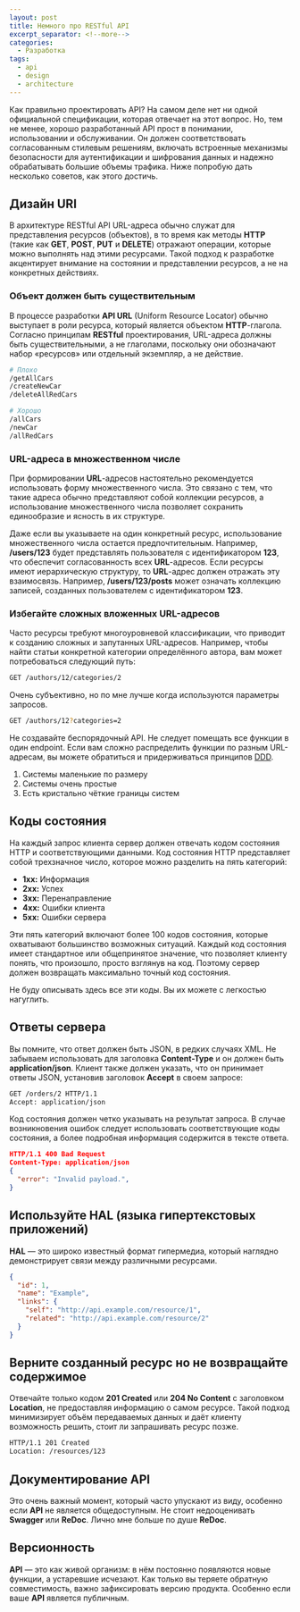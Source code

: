 ```yaml
---
layout: post
title: Немного про RESTful API
excerpt_separator: <!--more-->
categories:
  - Разработка
tags:
  - api
  - design
  - architecture
---
```


Как правильно проектировать API? На самом деле нет ни одной официальной спецификации, которая отвечает на этот вопрос. Но, тем не менее, хорошо разработанный API прост в понимании, использовании и обслуживании. Он должен соответствовать согласованным стилевым решениям, включать встроенные механизмы безопасности для аутентификации и шифрования данных и надежно обрабатывать большие объемы трафика. Ниже попробую дать несколько советов, как этого достичь.

<!--more-->

## Дизайн URI 

В архитектуре RESTful API URL-адреса обычно служат для представления ресурсов (объектов), в то время как методы __HTTP__ (такие как __GET__, __POST__, __PUT__ и __DELETE__) отражают операции, которые можно выполнять над этими ресурсами. Такой подход к разработке акцентирует внимание на состоянии и представлении ресурсов, а не на конкретных действиях.

### Объект должен быть существительным
В процессе разработки __API URL__ (Uniform Resource Locator) обычно выступает в роли ресурса, который является объектом __HTTP__-глагола. Согласно принципам __RESTful__ проектирования, URL-адреса должны быть существительными, а не глаголами, поскольку они обозначают набор «ресурсов» или отдельный экземпляр, а не действие.

```sh
# Плохо
/getAllCars
/createNewCar
/deleteAllRedCars

# Хорошо
/allCars
/newCar
/allRedCars
```

### URL-адреса в множественном числе

При формировании __URL__-адресов настоятельно рекомендуется использовать форму множественного числа. Это связано с тем, что такие адреса обычно представляют собой коллекции ресурсов, а использование множественного числа позволяет сохранить единообразие и ясность в их структуре.

Даже если вы указываете на один конкретный ресурс, использование множественного числа остается предпочтительным. Например, __/users/123__ будет представлять пользователя с идентификатором __123__, что обеспечит согласованность всех __URL__-адресов.
Если ресурсы имеют иерархическую структуру, то __URL__-адрес должен отражать эту взаимосвязь. Например, __/users/123/posts__ может означать коллекцию записей, созданных пользователем с идентификатором __123__.

### Избегайте сложных вложенных URL-адресов
Часто ресурсы требуют многоуровневой классификации, что приводит к созданию сложных и запутанных URL-адресов. Например, чтобы найти статьи конкретной категории определённого автора, вам может потребоваться следующий путь:

```sh
GET /authors/12/categories/2
```

Очень субъективно, но по мне лучше когда используются параметры запросов. 

```sh
GET /authors/12?categories=2
```

Не создавайте беспорядочный API. Не следует помещать все функции в один endpoint. Если вам сложно распределить функции по разным URL-адресам, вы можете обратиться и придерживаться принципов [DDD](https://ru.wikipedia.org/wiki/%D0%9F%D1%80%D0%B5%D0%B4%D0%BC%D0%B5%D1%82%D0%BD%D0%BE-%D0%BE%D1%80%D0%B8%D0%B5%D0%BD%D1%82%D0%B8%D1%80%D0%BE%D0%B2%D0%B0%D0%BD%D0%BD%D0%BE%D0%B5_%D0%BF%D1%80%D0%BE%D0%B5%D0%BA%D1%82%D0%B8%D1%80%D0%BE%D0%B2%D0%B0%D0%BD%D0%B8%D0%B5).

1. Системы маленькие по размеру
2. Системы очень простые
3. Есть кристально чёткие границы систем

## Коды состояния

На каждый запрос клиента сервер должен отвечать кодом состояния HTTP и соответствующими данными. Код состояния HTTP представляет собой трехзначное число, которое можно разделить на пять категорий:

* __1xx:__ Информация
* __2xx:__ Успех
* __3xx:__ Перенаправление
* __4xx:__ Ошибки клиента
* __5xx:__ Ошибки сервера

Эти пять категорий включают более 100 кодов состояния, которые охватывают большинство возможных ситуаций. Каждый код состояния имеет стандартное или общепринятое значение, что позволяет клиенту понять, что произошло, просто взглянув на код. Поэтому сервер должен возвращать максимально точный код состояния.

Не буду описывать здесь все эти коды. Вы их можете с легкостью нагуглить.

## Ответы сервера

Вы помните, что ответ должен быть JSON, в редких случаях XML. Не забываем использовать для заголовка __Content-Type__ и он должен быть __application/json__. Клиент также должен указать, что он принимает ответы JSON, установив заголовок __Accept__ в своем запросе:
 
```sh
GET /orders/2 HTTP/1.1
Accept: application/json
```

Код состояния должен четко указывать на результат запроса. В случае возникновения ошибок следует использовать соответствующие коды состояния, а более подробная информация содержится в тексте ответа.

```json
HTTP/1.1 400 Bad Request
Content-Type: application/json
{
  "error": "Invalid payload.",
}
```

## Используйте HAL (языка гипертекстовых приложений)

__HAL__ — это широко известный формат гипермедиа, который наглядно демонстрирует связи между различными ресурсами.

```json
{
  "id": 1,
  "name": "Example",
  "links": {
    "self": "http://api.example.com/resource/1",
    "related": "http://api.example.com/resource/2"
  }
}
```

## Верните созданный ресурс но не возвращайте содержимое

Отвечайте только кодом __201 Created__ или __204 No Content__ с заголовком __Location__, не предоставляя информацию о самом ресурсе. Такой подход минимизирует объём передаваемых данных и даёт клиенту возможность решить, стоит ли запрашивать ресурс позже.

```sh
HTTP/1.1 201 Created
Location: /resources/123
```

## Документирование API

Это очень важный момент, который часто упускают из виду, особенно если __API__ не является общедоступным. Не стоит недооценивать __Swagger__ или __ReDoc__. Лично мне больше по душе __ReDoc__.

## Версионность

__API__ — это как живой организм: в нём постоянно появляются новые функции, а устаревшие исчезают. Как только вы теряете обратную совместимость, важно зафиксировать версию продукта. Особенно если ваше __API__ является публичным.